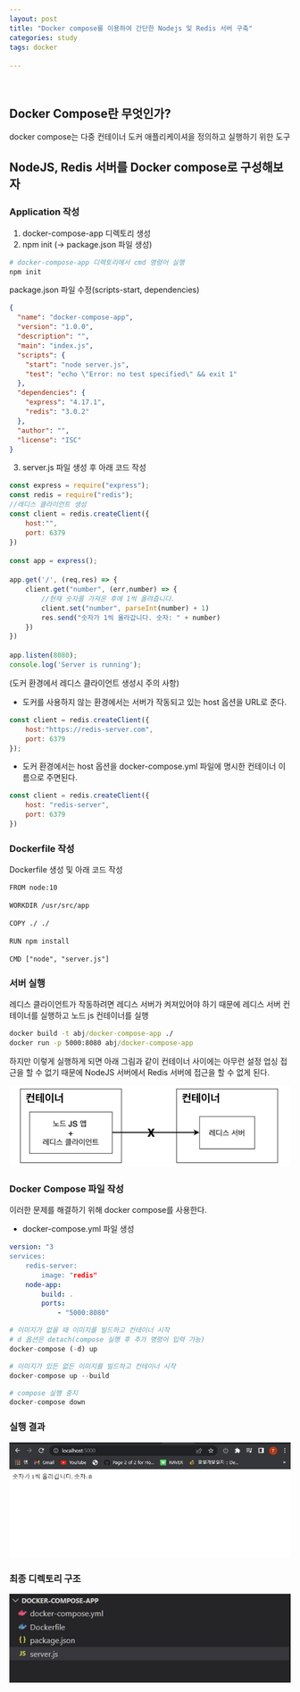 ```yaml
---
layout: post
title: "Docker compose를 이용하여 간단한 Nodejs 및 Redis 서버 구축"
categories: study
tags: docker

---
```


<br>

## Docker Compose란 무엇인가?

docker compose는 다중 컨테이너 도커 애플리케이셔을 정의하고 실행하기 위한 도구

## NodeJS, Redis 서버를 Docker compose로 구성해보자

### Application 작성

1. docker-compose-app 디렉토리 생성
2. npm init (-> package.json 파일 생성)
```python
# docker-compose-app 디렉토리에서 cmd 명령어 실행
npm init
```

package.json 파일 수정(scripts-start, dependencies)
```json
{
  "name": "docker-compose-app",
  "version": "1.0.0",
  "description": "",
  "main": "index.js",
  "scripts": {
    "start": "node server.js",
    "test": "echo \"Error: no test specified\" && exit 1"
  },
  "dependencies": {
    "express": "4.17.1",
    "redis": "3.0.2"
  },
  "author": "",
  "license": "ISC"
}
```
3. server.js 파일 생성 후 아래 코드 작성

```javascript
const express = require("express");
const redis = require("redis");
//레디스 클라이언트 생성
const client = redis.createClient({
    host:"", 
    port: 6379
})

const app = express();

app.get('/', (req,res) => {
    client.get("number", (err,number) => {
        //현재 숫자를 가져온 후에 1씩 올려줍니다.
        client.set("number", parseInt(number) + 1)
        res.send("숫자가 1씩 올라갑니다. 숫자: " + number)
    })
})

app.listen(8080);
console.log('Server is running');
```

(도커 환경에서 레디스 클라이언트 생성시 주의 사항)
- 도커를 사용하지 않는 환경에서는 서버가 작동되고 있는 host 옵션을 URL로 준다.
```js
const client = redis.createClient({
    host:"https://redis-server.com",
    port: 6379
});
```

- 도커 환경에서는 host 옵션을 docker-compose.yml 파일에 명시한 컨테이너 이름으로 주면된다.

```javascript
const client = redis.createClient({
    host: "redis-server",
    port: 6379
})
```

### Dockerfile 작성
Dockerfile 생성 및 아래 코드 작성
```docker
FROM node:10

WORKDIR /usr/src/app

COPY ./ ./

RUN npm install

CMD ["node", "server.js"]
```

### 서버 실행
레디스 클라이언트가 작동하려면 레디스 서버가 켜져있어야 하기 때문에 레디스 서버 컨테이너를 실행하고 노드 js 컨테이너를 실행

```cmd
docker build -t abj/docker-compose-app ./
docker run -p 5000:8080 abj/docker-compose-app
```

하지만 이렇게 실행하게 되면 아래 그림과 같이 컨테이너 사이에는 아무런 설정 업싱 접근을 할 수 없기 때문에 NodeJS 서버에서 Redis 서버에 접근을 할 수 없게 된다.

![img](/assets/img/study/docker/docker5.jpg)

### Docker Compose 파일 작성

이러한 문제를 해결하기 위해 docker compose를 사용한다.

- docker-compose.yml 파일 생성

```yml
version: "3
services:
    redis-server:
        image: "redis"
    node-app:
        build: .
        ports:
            - "5000:8080"
```
```python
# 이미지가 없을 때 이미지를 빌드하고 컨테이너 시작
# d 옵션은 detach(compose 실행 후 추가 명령어 입력 가능)
docker-compose (-d) up
```
```python
# 이미지가 있든 없든 이미지를 빌드하고 컨테이너 시작
docker-compose up --build
```
```python
# compose 실행 중지
docker-compose down
```

### 실행 결과
![img](/assets/img/study/docker/docker6.jpg)


### 최종 디렉토리 구조
![img](/assets/img/study/docker/docker7.jpg)
